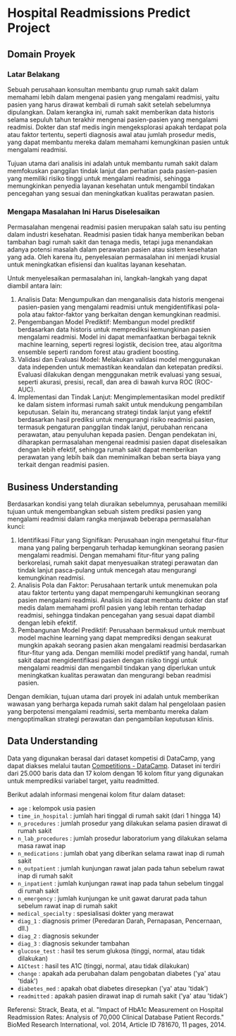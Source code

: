 # Hospital Readmissions Predict Project
## Domain Proyek
### Latar Belakang
Sebuah perusahaan konsultan membantu grup rumah sakit dalam memahami lebih dalam mengenai pasien yang mengalami readmisi, yaitu pasien yang harus dirawat kembali di rumah sakit setelah sebelumnya dipulangkan. Dalam kerangka ini, rumah sakit memberikan data historis selama sepuluh tahun terakhir mengenai pasien-pasien yang mengalami readmisi. Dokter dan staf medis ingin mengeksplorasi apakah terdapat pola atau faktor tertentu, seperti diagnosis awal atau jumlah prosedur medis, yang dapat membantu mereka dalam memahami kemungkinan pasien untuk mengalami readmisi.

Tujuan utama dari analisis ini adalah untuk membantu rumah sakit dalam memfokuskan panggilan tindak lanjut dan perhatian pada pasien-pasien yang memiliki risiko tinggi untuk mengalami readmisi, sehingga memungkinkan penyedia layanan kesehatan untuk mengambil tindakan pencegahan yang sesuai dan meningkatkan kualitas perawatan pasien.

### Mengapa Masalahan Ini Harus Diselesaikan
Permasalahan mengenai readmisi pasien merupakan salah satu isu penting dalam industri kesehatan. Readmisi pasien tidak hanya memberikan beban tambahan bagi rumah sakit dan tenaga medis, tetapi juga menandakan adanya potensi masalah dalam perawatan pasien atau sistem kesehatan yang ada. Oleh karena itu, penyelesaian permasalahan ini menjadi krusial untuk meningkatkan efisiensi dan kualitas layanan kesehatan.

Untuk menyelesaikan permasalahan ini, langkah-langkah yang dapat diambil antara lain:
1. Analisis Data: Mengumpulkan dan menganalisis data historis mengenai pasien-pasien yang mengalami readmisi untuk mengidentifikasi pola-pola atau faktor-faktor yang berkaitan dengan kemungkinan readmisi.
2. Pengembangan Model Prediktif: Membangun model prediktif berdasarkan data historis untuk memprediksi kemungkinan pasien mengalami readmisi. Model ini dapat memanfaatkan berbagai teknik machine learning, seperti regresi logistik, decision tree, atau algoritma ensemble seperti random forest atau gradient boosting.
3. Validasi dan Evaluasi Model: Melakukan validasi model menggunakan data independen untuk memastikan keandalan dan ketepatan prediksi. Evaluasi dilakukan dengan menggunakan metrik evaluasi yang sesuai, seperti akurasi, presisi, recall, dan area di bawah kurva ROC (ROC-AUC).
4. Implementasi dan Tindak Lanjut: Mengimplementasikan model prediktif ke dalam sistem informasi rumah sakit untuk mendukung pengambilan keputusan. Selain itu, merancang strategi tindak lanjut yang efektif berdasarkan hasil prediksi untuk mengurangi risiko readmisi pasien, termasuk pengaturan panggilan tindak lanjut, perubahan rencana perawatan, atau penyuluhan kepada pasien.
Dengan pendekatan ini, diharapkan permasalahan mengenai readmisi pasien dapat diselesaikan dengan lebih efektif, sehingga rumah sakit dapat memberikan perawatan yang lebih baik dan meminimalkan beban serta biaya yang terkait dengan readmisi pasien.

## Business Understanding
Berdasarkan kondisi yang telah diuraikan sebelumnya, perusahaan memiliki tujuan untuk mengembangkan sebuah sistem prediksi pasien yang mengalami readmisi dalam rangka menjawab beberapa permasalahan kunci:

1. Identifikasi Fitur yang Signifikan: Perusahaan ingin mengetahui fitur-fitur mana yang paling berpengaruh terhadap kemungkinan seorang pasien mengalami readmisi. Dengan memahami fitur-fitur yang paling berkorelasi, rumah sakit dapat menyesuaikan strategi perawatan dan tindak lanjut pasca-pulang untuk mencegah atau mengurangi kemungkinan readmisi.
2. Analisis Pola dan Faktor: Perusahaan tertarik untuk menemukan pola atau faktor tertentu yang dapat mempengaruhi kemungkinan seorang pasien mengalami readmisi. Analisis ini dapat membantu dokter dan staf medis dalam memahami profil pasien yang lebih rentan terhadap readmisi, sehingga tindakan pencegahan yang sesuai dapat diambil dengan lebih efektif.
3. Pembangunan Model Prediktif: Perusahaan bermaksud untuk membuat model machine learning yang dapat memprediksi dengan seakurat mungkin apakah seorang pasien akan mengalami readmisi berdasarkan fitur-fitur yang ada. Dengan memiliki model prediktif yang handal, rumah sakit dapat mengidentifikasi pasien dengan risiko tinggi untuk mengalami readmisi dan mengambil tindakan yang diperlukan untuk meningkatkan kualitas perawatan dan mengurangi beban readmisi pasien.

Dengan demikian, tujuan utama dari proyek ini adalah untuk memberikan wawasan yang berharga kepada rumah sakit dalam hal pengelolaan pasien yang berpotensi mengalami readmisi, serta membantu mereka dalam mengoptimalkan strategi perawatan dan pengambilan keputusan klinis.


## Data Understanding
Data yang digunakan berasal dari dataset kompetisi di DataCamp, yang dapat diakses melalui tautan <a href='https://app.datacamp.com/learn/competitions/hospital-patient-readmissions'>Competitions - DataCamp</a>. Dataset ini terdiri dari 25.000 baris data dan 17 kolom dengan 16 kolom fitur yang digunakan untuk memprediksi variabel target, yaitu readmitted.

Berikut adalah informasi mengenai kolom fitur dalam dataset:
- `age` : kelompok usia pasien
- `time_in_hospital` : jumlah hari tinggal di rumah sakit (dari 1 hingga 14)
- `n_procedures` : jumlah prosedur yang dilakukan selama pasien dirawat di rumah sakit
- `n_lab_procedures` : jumlah prosedur laboratorium yang dilakukan selama masa rawat inap
- `n_medications` : jumlah obat yang diberikan selama rawat inap di rumah sakit
- `n_outpatient` : jumlah kunjungan rawat jalan pada tahun sebelum rawat inap di rumah sakit
- `n_inpatient` : jumlah kunjungan rawat inap pada tahun sebelum tinggal di rumah sakit
- `n_emergency` : jumlah kunjungan ke unit gawat darurat pada tahun sebelum rawat inap di rumah sakit
- `medical_specialty` : spesialisasi dokter yang merawat
- `diag_1` : diagnosis primer (Peredaran Darah, Pernapasan, Pencernaan, dll.)
- `diag_2` : diagnosis sekunder
- `diag_3` : diagnosis sekunder tambahan
- `glucose_test` : hasil tes serum glukosa (tinggi, normal, atau tidak dilakukan)
- `A1Ctest` : hasil tes A1C (tinggi, normal, atau tidak dilakukan)
- `change` : apakah ada perubahan dalam pengobatan diabetes ('ya' atau 'tidak')
- `diabetes_med` : apakah obat diabetes diresepkan ('ya' atau 'tidak')
- `readmitted` : apakah pasien dirawat inap di rumah sakit ('ya' atau 'tidak')

Referensi:
Strack, Beata, et al. "Impact of HbA1c Measurement on Hospital Readmission Rates: Analysis of 70,000 Clinical Database Patient Records." BioMed Research International, vol. 2014, Article ID 781670, 11 pages, 2014.
